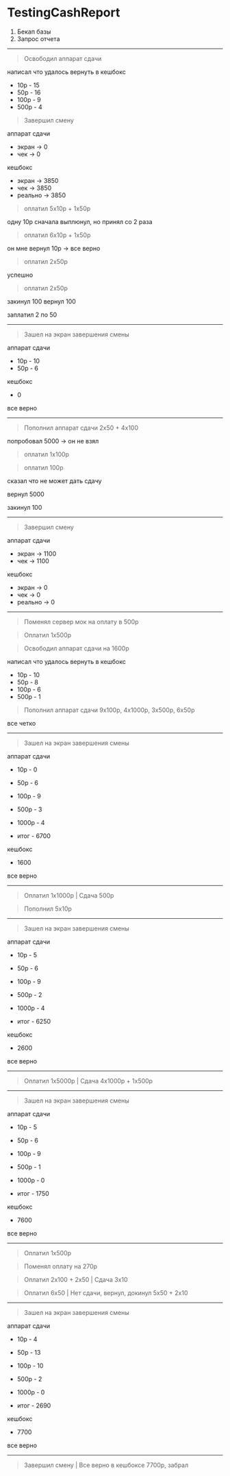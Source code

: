# TestingCashReport

1. Бекап базы
2. Запрос отчета

---

> Освободил аппарат сдачи

написал что удалось вернуть в кешбокс 
- 10р - 15
- 50р - 16
- 100р - 9
- 500р - 4

> Завершил смену
  
аппарат сдачи  
- экран -> 0  
- чек -> 0

кешбокс
- экран -> 3850  
- чек -> 3850
- реально -> 3850

> оплатил 5х10р + 1х50р

одну 10р сначала выплюнул, но принял со 2 раза

> оплатил 6х10р + 1х50р

он мне вернул 10р -> все верно 

> оплатил 2х50р

успешно 

> оплатил 2х50р

закинул 100
вернул 100

заплатил 2 по 50

---
> Зашел на экран завершения смены

аппарат сдачи
- 10р - 10
- 50р - 6

кешбокс
- 0

все верно

---

> Пополнил аппарат сдачи 2х50 + 4х100

попробовал 5000 -> он не взял

> оплатил 1х100р

> оплатил 100р

сказал что не может дать сдачу 

вернул 5000

закинул 100

---

> Завершил смену
  
аппарат сдачи  
- экран -> 1100  
- чек -> 1100

кешбокс
- экран -> 0  
- чек -> 0
- реально -> 0

---

> Поменял сервер мок на оплату в 500р

> Оплатил 1х500р

> Освободил аппарат сдачи на 1600р

написал что удалось вернуть в кешбокс 
- 10р - 10
- 50р - 8
- 100р - 6
- 500р - 1

> Пополнил аппарат сдачи 9х100р, 4х1000р, 3х500р, 6х50р

все четко

---
> Зашел на экран завершения смены

аппарат сдачи
- 10р - 0
- 50р - 6
- 100р - 9
- 500р - 3
- 1000р - 4

- итог - 6700

кешбокс
- 1600

все верно

---

> Оплатил 1х1000р | Сдача 500р

> Пополнил 5х10р

---
> Зашел на экран завершения смены

аппарат сдачи
- 10р - 5
- 50р - 6
- 100р - 9
- 500р - 2
- 1000р - 4

- итог - 6250

кешбокс
- 2600

все верно

---

> Оплатил 1х5000р | Сдача 4х1000р + 1х500р

---
> Зашел на экран завершения смены

аппарат сдачи
- 10р - 5
- 50р - 6
- 100р - 9
- 500р - 1
- 1000р - 0

- итог - 1750

кешбокс
- 7600

все верно

---

> Оплатил 1х500р

> Поменял оплату на 270р

> Оплатил 2х100 + 2х50 | Сдача 3х10

> Оплатил 6х50 | Нет сдачи, вернул, докинул 5х50 + 2х10

---
> Зашел на экран завершения смены

аппарат сдачи
- 10р - 4
- 50р - 13
- 100р - 10
- 500р - 2
- 1000р - 0

- итог - 2690

кешбокс
- 7700

все верно

---

> Завершил смену | Все верно в кешбоксе 7700р, забрал

